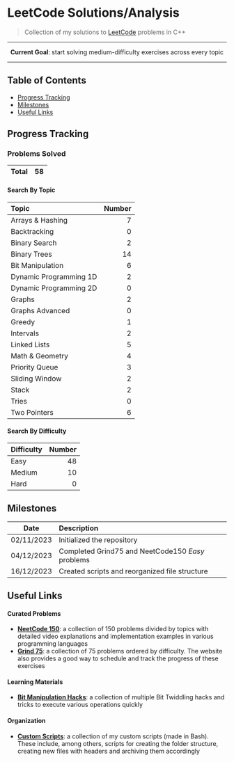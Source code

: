 # LeetCode Solutions/Analysis

> Collection of my solutions to [LeetCode](https://leetcode.com/racoelhosilva) problems in C++

---
<p align="center"> <strong>Current Goal</strong>: start solving medium-difficulty exercises across every topic<p>  

---

## Table of Contents
  - [Progress Tracking](#progress-tracking)
  - [Milestones](#milestones)
  - [Useful Links](#useful-links)

## Progress Tracking

### Problems Solved

| Total | 58 |
|:---:|:---:|

#### Search By Topic

| Topic | Number |
|:---|---:|
| Arrays & Hashing | 7 |
| Backtracking | 0 |
| Binary Search | 2 |
| Binary Trees | 14 |
| Bit Manipulation | 6 |
| Dynamic Programming 1D | 2 |
| Dynamic Programming 2D | 0 |
| Graphs | 2 |
| Graphs Advanced | 0 |
| Greedy | 1 |
| Intervals | 2 |
| Linked Lists | 5 |
| Math & Geometry | 4 |
| Priority Queue | 3 |
| Sliding Window | 2 |
| Stack | 2 |
| Tries | 0 |
| Two Pointers | 6 |

#### Search By Difficulty

| Difficulty | Number |
|:---|---:|
| Easy | 48 |
| Medium | 10 |
| Hard | 0 |

## Milestones

| Date | Description |
|:------:|:-------------|
| 02/11/2023 | Initialized the repository |
| 04/12/2023 | Completed Grind75 and NeetCode150 _Easy_ problems |
| 16/12/2023 | Created scripts and reorganized file structure |

## Useful Links

#### Curated Problems

- **[NeetCode 150](https://neetcode.io/practice)**: a collection of 150 problems divided by topics with detailed video explanations and implementation examples in various programming languages
- **[Grind 75](https://www.techinterviewhandbook.org/grind75?weeks=28&hours=40)**: a collection of 75 problems ordered by difficulty. The website also provides a good way to schedule and track the progress of these exercises

#### Learning Materials

- **[Bit Manipulation Hacks](http://graphics.stanford.edu/~seander/bithacks.html)**: a collection of multiple Bit Twiddling hacks and tricks to execute various operations quickly

#### Organization

- **[Custom Scripts](https://github.com/racoelhosilva/scripts)**: a collection of my custom scripts (made in Bash). These include, among others, scripts for creating the folder structure, creating new files with headers and archiving them accordingly
